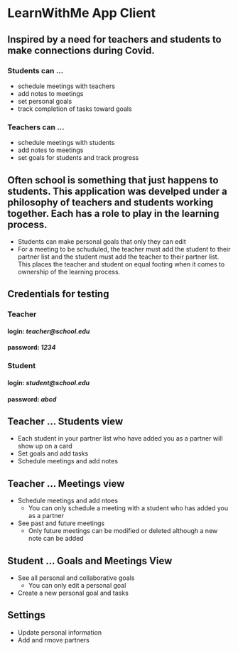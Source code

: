 # LearnWithMe App Client

## Inspired by a need for teachers and students to make connections during Covid.

### Students can ...

- schedule meetings with teachers
- add notes to meetings
- set personal goals
- track completion of tasks toward goals

### Teachers can ...

- schedule meetings with students
- add notes to meetings
- set goals for students and track progress

## Often school is something that just happens to students. This application was develped under a philosophy of teachers and students working together. Each has a role to play in the learning process.

- Students can make personal goals that only they can edit
- For a meeting to be schuduled, the teacher must add the student to their partner list and the student must add the teacher to their partner list. This places the teacher and student on equal footing when it comes to ownership of the learning process.

## Credentials for testing

### Teacher

#### login: _teacher@school.edu_

#### password: _1234_

### Student

#### login: _student@school.edu_

#### password: _abcd_

## Teacher ... Students view

- Each student in your partner list who have added you as a partner will show up on a card
- Set goals and add tasks
- Schedule meetings and add notes

## Teacher ... Meetings view

- Schedule meetings and add ntoes
  - You can only schedule a meeting with a student who has added you as a partner
- See past and future meetings
  - Only future meetings can be modified or deleted although a new note can be added

## Student ... Goals and Meetings View

- See all personal and collaborative goals
  - You can only edit a personal goal
- Create a new personal goal and tasks

## Settings

- Update personal information
- Add and rmove partners

